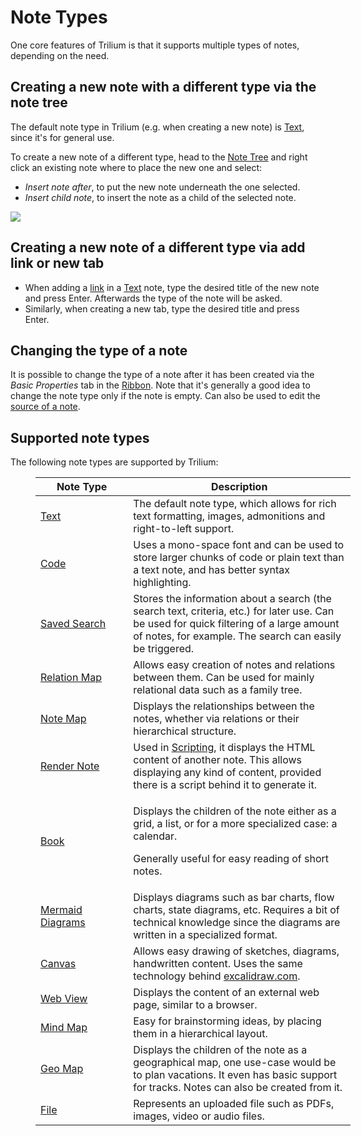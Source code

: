 # Note Types
One core features of Trilium is that it supports multiple types of notes, depending on the need.

## Creating a new note with a different type via the note tree

The default note type in Trilium (e.g. when creating a new note) is <a class="reference-link" href="Note%20Types/Text.md">Text</a>, since it's for general use.

To create a new note of a different type, head to the <a class="reference-link" href="Basic%20Concepts%20and%20Features/UI%20Elements/Note%20Tree.md">Note Tree</a> and right click an existing note where to place the new one and select:

*   _Insert note after_, to put the new note underneath the one selected.
*   _Insert child note_, to insert the note as a child of the selected note.

![](Note%20Types_image.png)

## Creating a new note of a different type via add link or new tab

*   When adding a [link](Note%20Types/Text/Links.md) in a <a class="reference-link" href="Note%20Types/Text.md">Text</a> note, type the desired title of the new note and press Enter. Afterwards the type of the note will be asked.
*   Similarly, when creating a new tab, type the desired title and press Enter.

## Changing the type of a note

It is possible to change the type of a note after it has been created via the _Basic Properties_ tab in the <a class="reference-link" href="Basic%20Concepts%20and%20Features/UI%20Elements/Ribbon.md">Ribbon</a>. Note that it's generally a good idea to change the note type only if the note is empty. Can also be used to edit the [source of a note](Advanced%20Usage/Note%20source.md).

## Supported note types

The following note types are supported by Trilium:

<figure class="table" style="width:100%;"><table class="ck-table-resized"><colgroup><col style="width:29.42%;"><col style="width:70.58%;"></colgroup><thead><tr><th>Note Type</th><th>Description</th></tr></thead><tbody><tr><td><a class="reference-link" href="Note%20Types/Text.md">Text</a></td><td>The default note type, which allows for rich text formatting, images, admonitions and right-to-left support.</td></tr><tr><td><a class="reference-link" href="Note%20Types/Code.md">Code</a></td><td>Uses a mono-space font and can be used to store larger chunks of code or plain text than a text note, and has better syntax highlighting.</td></tr><tr><td><a class="reference-link" href="Note%20Types/Saved%20Search.md">Saved Search</a></td><td>Stores the information about a search (the search text, criteria, etc.) for later use. Can be used for quick filtering of a large amount of notes, for example. The search can easily be triggered.</td></tr><tr><td><a class="reference-link" href="Note%20Types/Relation%20Map.md">Relation Map</a></td><td>Allows easy creation of notes and relations between them. Can be used for mainly relational data such as a family tree.</td></tr><tr><td><a class="reference-link" href="Note%20Types/Note%20Map.md">Note Map</a></td><td>Displays the relationships between the notes, whether via relations or their hierarchical structure.</td></tr><tr><td><a class="reference-link" href="Note%20Types/Render%20Note.md">Render Note</a></td><td>Used in&nbsp;<a class="reference-link" href="Scripting.md">Scripting</a>, it displays the HTML content of another note. This allows displaying any kind of content, provided there is a script behind it to generate it.</td></tr><tr><td><a class="reference-link" href="Note%20Types/Book.md">Book</a></td><td><p>Displays the children of the note either as a grid, a list, or for a more specialized case: a calendar.</p><p>Generally useful for easy reading of short notes.</p></td></tr><tr><td><a class="reference-link" href="Note%20Types/Mermaid%20Diagrams.md">Mermaid Diagrams</a></td><td>Displays diagrams such as bar charts, flow charts, state diagrams, etc. Requires a bit of technical knowledge since the diagrams are written in a specialized format.</td></tr><tr><td><a class="reference-link" href="Note%20Types/Canvas.md">Canvas</a></td><td>Allows easy drawing of sketches, diagrams, handwritten content. Uses the same technology behind <a href="https://excalidraw.com">excalidraw.com</a>.</td></tr><tr><td><a class="reference-link" href="Note%20Types/Web%20View.md">Web View</a></td><td>Displays the content of an external web page, similar to a browser.</td></tr><tr><td><a class="reference-link" href="Note%20Types/Mind%20Map.md">Mind Map</a></td><td>Easy for brainstorming ideas, by placing them in a hierarchical layout.</td></tr><tr><td><a class="reference-link" href="Note%20Types/Geo%20Map.md">Geo Map</a></td><td>Displays the children of the note as a geographical map, one use-case would be to plan vacations. It even has basic support for tracks. Notes can also be created from it.</td></tr><tr><td><a class="reference-link" href="Note%20Types/File.md">File</a></td><td>Represents an uploaded file such as PDFs, images, video or audio files.</td></tr></tbody></table></figure>